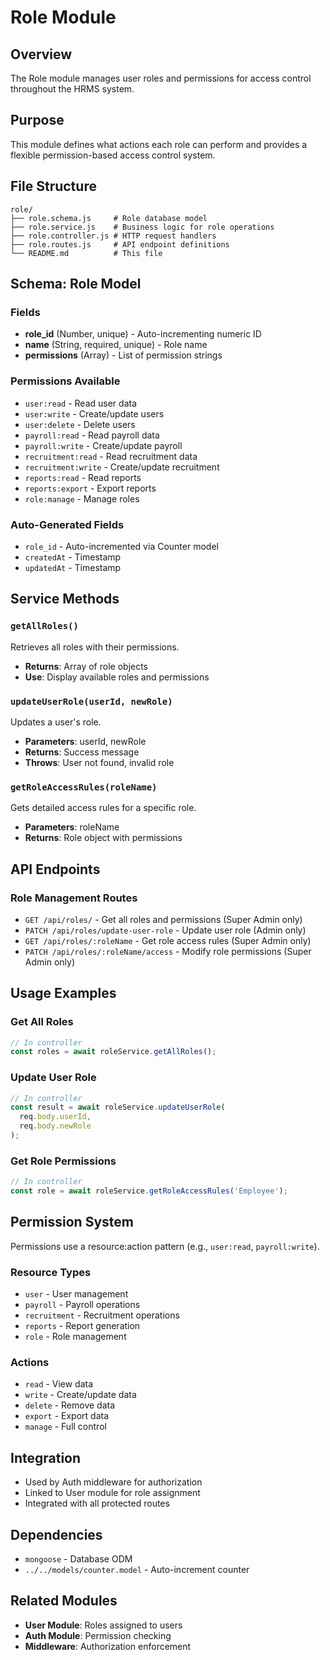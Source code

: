 # Role Module

## Overview
The Role module manages user roles and permissions for access control throughout the HRMS system.

## Purpose
This module defines what actions each role can perform and provides a flexible permission-based access control system.

## File Structure
```
role/
├── role.schema.js     # Role database model
├── role.service.js    # Business logic for role operations
├── role.controller.js # HTTP request handlers
├── role.routes.js     # API endpoint definitions
└── README.md          # This file
```

## Schema: Role Model

### Fields
- **role_id** (Number, unique) - Auto-incrementing numeric ID
- **name** (String, required, unique) - Role name
- **permissions** (Array) - List of permission strings

### Permissions Available
- `user:read` - Read user data
- `user:write` - Create/update users
- `user:delete` - Delete users
- `payroll:read` - Read payroll data
- `payroll:write` - Create/update payroll
- `recruitment:read` - Read recruitment data
- `recruitment:write` - Create/update recruitment
- `reports:read` - Read reports
- `reports:export` - Export reports
- `role:manage` - Manage roles

### Auto-Generated Fields
- `role_id` - Auto-incremented via Counter model
- `createdAt` - Timestamp
- `updatedAt` - Timestamp

## Service Methods

### `getAllRoles()`
Retrieves all roles with their permissions.
- **Returns**: Array of role objects
- **Use**: Display available roles and permissions

### `updateUserRole(userId, newRole)`
Updates a user's role.
- **Parameters**: userId, newRole
- **Returns**: Success message
- **Throws**: User not found, invalid role

### `getRoleAccessRules(roleName)`
Gets detailed access rules for a specific role.
- **Parameters**: roleName
- **Returns**: Role object with permissions

## API Endpoints

### Role Management Routes
- `GET /api/roles/` - Get all roles and permissions (Super Admin only)
- `PATCH /api/roles/update-user-role` - Update user role (Admin only)
- `GET /api/roles/:roleName` - Get role access rules (Super Admin only)
- `PATCH /api/roles/:roleName/access` - Modify role permissions (Super Admin only)

## Usage Examples

### Get All Roles
```javascript
// In controller
const roles = await roleService.getAllRoles();
```

### Update User Role
```javascript
// In controller
const result = await roleService.updateUserRole(
  req.body.userId,
  req.body.newRole
);
```

### Get Role Permissions
```javascript
// In controller
const role = await roleService.getRoleAccessRules('Employee');
```

## Permission System
Permissions use a resource:action pattern (e.g., `user:read`, `payroll:write`).

### Resource Types
- `user` - User management
- `payroll` - Payroll operations
- `recruitment` - Recruitment operations
- `reports` - Report generation
- `role` - Role management

### Actions
- `read` - View data
- `write` - Create/update data
- `delete` - Remove data
- `export` - Export data
- `manage` - Full control

## Integration
- Used by Auth middleware for authorization
- Linked to User module for role assignment
- Integrated with all protected routes

## Dependencies
- `mongoose` - Database ODM
- `../../models/counter.model` - Auto-increment counter

## Related Modules
- **User Module**: Roles assigned to users
- **Auth Module**: Permission checking
- **Middleware**: Authorization enforcement
